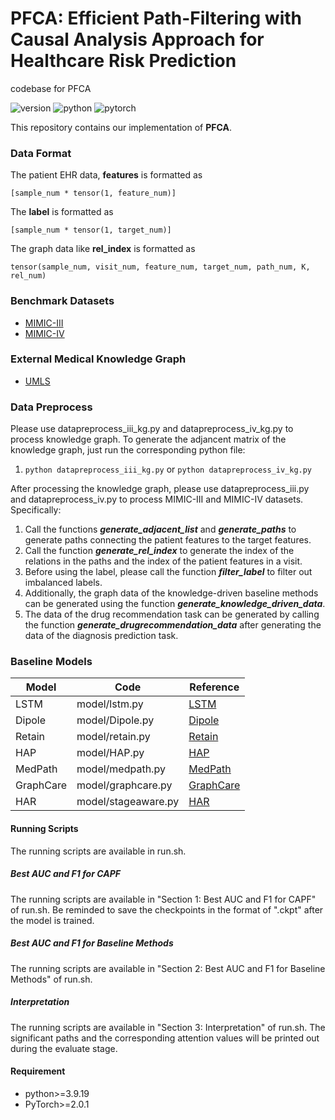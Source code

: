 # PFCA: Efficient Path-Filtering with Causal Analysis Approach for Healthcare Risk Prediction
codebase for PFCA

![version](https://img.shields.io/badge/version-v3.5-green)
![python](https://img.shields.io/badge/python-3.9.19-blue)
![pytorch](https://img.shields.io/badge/pytorch-2.0.1-brightgreen)

This repository contains our implementation of **PFCA**.

### Data Format
The patient EHR data, **features** is formatted as 
```
[sample_num * tensor(1, feature_num)]
```
The **label** is formatted as
```
[sample_num * tensor(1, target_num)]
```
The graph data like **rel_index** is formatted as
```
tensor(sample_num, visit_num, feature_num, target_num, path_num, K, rel_num)
```

### Benchmark Datasets

* [MIMIC-III](https://physionet.org/content/mimiciii/1.4/)
* [MIMIC-IV](https://physionet.org/content/mimiciv/3.0/)

### External Medical Knowledge Graph

* [UMLS](https://www.nlm.nih.gov/research/umls/index.html)

### Data Preprocess
Please use datapreprocess_iii_kg.py and datapreprocess_iv_kg.py to process knowledge graph. To generate the adjancent matrix of the knowledge graph, just run the corresponding python file:
1. `python datapreprocess_iii_kg.py` or `python datapreprocess_iv_kg.py`

After processing the knowledge graph, please use datapreprocess_iii.py and datapreprocess_iv.py to process MIMIC-III and MIMIC-IV datasets. Specifically:
1. Call the functions ***generate_adjacent_list*** and ***generate_paths*** to generate paths connecting the patient features to the target features.
2. Call the function ***generate_rel_index*** to generate the index of the relations in the paths and the index of the patient features in a visit. 
3. Before using the label, please call the function ***filter_label*** to filter out imbalanced labels.
4. Additionally, the graph data of the knowledge-driven baseline methods can be generated using the function ***generate_knowledge_driven_data***. 
5. The data of the drug recommendation task can be generated by calling the function ***generate_drugrecommendation_data*** after generating the data of the diagnosis prediction task.

### Baseline Models

| Model                | Code                                                                                              | Reference                                                                        |
|----------------------|---------------------------------------------------------------------------------------------------|----------------------------------------------------------------------------------|
| LSTM                 | model/lstm.py                                                                                     | [LSTM]()                                                                         |
| Dipole               | model/Dipole.py                                                                                   | [Dipole](https://arxiv.org/pdf/1706.05764)                                       |
| Retain               | model/retain.py                                                                                   | [Retain](https://arxiv.org/pdf/1608.05745)                                       |
| HAP                  | model/HAP.py                                                                                      | [HAP](https://dl.acm.org/doi/10.1145/3394486.3403067)                            |
| MedPath              | model/medpath.py                                                                                  | [MedPath](https://dl.acm.org/doi/pdf/10.1145/3442381.3449860)                    |
| GraphCare            | model/graphcare.py                                                                                | [GraphCare](https://arxiv.org/pdf/2305.12788)                                    |
| HAR                  | model/stageaware.py                                                                               | [HAR](https://ieeexplore.ieee.org/document/10236511)                             |

#### Running Scripts

The running scripts are available in run.sh. 

##### Best AUC and F1 for CAPF

The running scripts are available in "Section 1: Best AUC and F1 for CAPF" of run.sh.
Be reminded to save the checkpoints in the format of ".ckpt" after the model is trained.

#####  Best AUC and F1 for Baseline Methods

The running scripts are available in "Section 2: Best AUC and F1 for Baseline Methods" of run.sh.

##### Interpretation

The running scripts are available in "Section 3: Interpretation" of run.sh.
The significant paths and the corresponding attention values will be printed out during the evaluate stage.

#### Requirement

* python>=3.9.19
* PyTorch>=2.0.1
